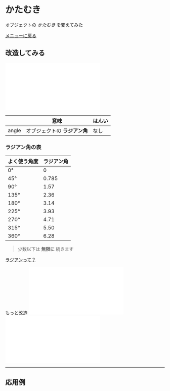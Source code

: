 # かたむき

オブジェクトの *かたむき* を変えてみた

[メニューに戻る](index.html)


## 改造してみる

![ここから始める](angle/main.js)


|| 意味 | はんい 
--- | --- | --- 
angle | オブジェクトの **ラジアン角** | なし

### ラジアン角の表

よく使う角度 | ラジアン角
---  | --- 
0°   | 0 
45°  | 0.785
90°  | 1.57
135° | 2.36
180° | 3.14
225° | 3.93
270° | 4.71
315° | 5.50
360° | 6.28
> 少数以下は **無限に** 続きます

[ラジアンって？](https://ja.wikipedia.org/wiki/%E3%83%A9%E3%82%B8%E3%82%A2%E3%83%B3)

もっと改造
![設定](angle/setting.js)
![かべ・ゆか](angle/stage.js)

- - -

## 応用例
